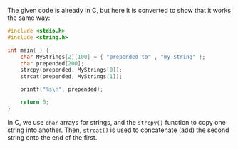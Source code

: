 The given code is already in C, but here it is converted to show that it works the same way:

```c
#include <stdio.h>
#include <string.h>

int main( ) {
    char MyStrings[2][100] = { "prepended to" , "my string" };
    char prepended[200];
    strcpy(prepended, MyStrings[0]);
    strcat(prepended, MyStrings[1]);

    printf("%s\n", prepended);

    return 0;
}
```

In C, we use `char` arrays for strings, and the `strcpy()` function to copy one string into another. Then, `strcat()` is used to concatenate (add) the second string onto the end of the first.
